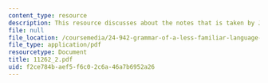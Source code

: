 ```yaml
---
content_type: resource
description: This resource discusses about the notes that is taken by Jon Gajewski.
file: null
file_location: /coursemedia/24-942-grammar-of-a-less-familiar-language-spring-2003/f2ce784baef5f6c02c6a46a7b6952a26_11262_2.pdf
file_type: application/pdf
resourcetype: Document
title: 11262_2.pdf
uid: f2ce784b-aef5-f6c0-2c6a-46a7b6952a26
---
```

